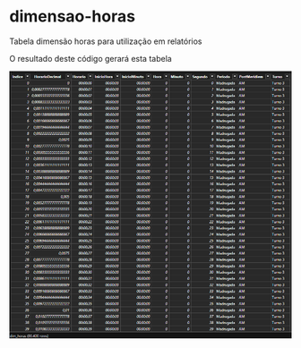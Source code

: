 # dimensao-horas
Tabela dimensão horas para utilização em relatórios

O resultado deste código gerará esta tabela

![alt text](tabela_carregada_no_power_bi.png)

